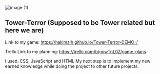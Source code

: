![image (1)](https://github.com/user-attachments/assets/f681165d-edb1-47c0-8991-85b72b716e4f)
## Tower-Terror (Supposed to be Tower related but here we are)
Link to my game: https://hakimalh.github.io/Tower-Terror-DEMO-/

Trello Link to my planning: https://trello.com/b/gowTnL0Z/game-plans

I used: CSS, JavaScript and HTML 
My next step is to implement my new earned knowledge while doing the project to other future projects.


